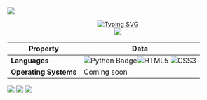 <a href="https://github.com/brave24221">
    <img src="https://komarev.com/ghpvc/?username=brave24221&label=Visitors&color=0e75b6&style=flat">
</a>

<p align="center">
  <a href="https://github.com/brave24221">
  <img src="https://readme-typing-svg.demolab.com?font=Fira+Code&weight=100&duration=2000&pause=500&center=true&multiline=true&width=500&height=80&lines=Bradley+A." alt="Typing SVG"/></a>
<br/>

<a href="https://github.com/brave24221">
   <img src="https://github-stats-alpha.vercel.app/api?username=brave24221&cc=22272e&tc=37BCF6&ic=fff&bc=0000">
</a>

<br/>

| Property | Data |
| --- | --- |
|**Languages** | ![Python Badge](https://img.shields.io/badge/-Python-3776AB?style=plastic&logo=Python&logoColor=green)![HTML5](https://img.shields.io/badge/HTML5-E34F26?style=plastic&logo=html5&logoColor=white) ![CSS3](https://img.shields.io/badge/CSS3-1572B6?style=plastic&logo=css3&logoColor=white) | |
|**Operating Systems** | Coming soon | |

![](http://github-profile-summary-cards.vercel.app/api/cards/profile-details?username=brave24221&theme=nord_dark) 
![](http://github-profile-summary-cards.vercel.app/api/cards/repos-per-language?username=brave24221&theme=nord_dark) 
![](http://github-profile-summary-cards.vercel.app/api/cards/most-commit-language?username=brave24221&theme=nord_dark)

</p>
